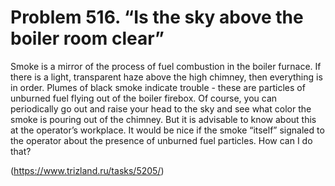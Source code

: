 # Problem 516. “Is the sky above the boiler room clear”

Smoke is a mirror of the process of fuel combustion in the boiler furnace. If there is a light, transparent haze above the high chimney, then everything is in order. Plumes of black smoke indicate trouble - these are particles of unburned fuel flying out of the boiler firebox. Of course, you can periodically go out and raise your head to the sky and see what color the smoke is pouring out of the chimney. But it is advisable to know about this at the operator’s workplace. It would be nice if the smoke “itself” signaled to the operator about the presence of unburned fuel particles. How can I do that?

(https://www.trizland.ru/tasks/5205/)